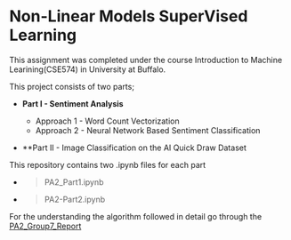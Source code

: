 # Non-Linear Models SuperVised Learning
This assignment was completed under the course Introduction to Machine Learining(CSE574) in University at Buffalo.

This project consists of two parts;

* **Part I - Sentiment Analysis**
  * Approach 1 - Word Count Vectorization
  * Approach 2 - Neural Network Based Sentiment Classification

* **Part II - Image Classification on the AI Quick Draw Dataset

This repository contains two .ipynb files for each part
  * > PA2_Part1.ipynb
  * > PA2-Part2.ipynb
  
For the understanding the algorithm followed in detail go through the [PA2_Group7_Report](PA2_Group7_Report.pdf)
